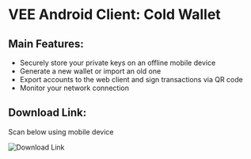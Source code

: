 # VEE Android Client: Cold Wallet 
## Main Features:
- Securely store your private keys on an offline mobile device 
- Generate a new wallet or import an old one 
- Export accounts to the web client and sign transactions via QR code
- Monitor your network connection 

## Download Link:
Scan below using mobile device

![Download Link](https://github.com/excelsia/VEE-Android-Client/raw/master/VEE%20Cold%20Wallet.PNG)
